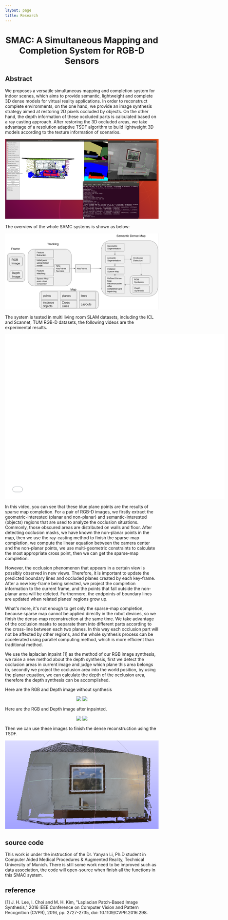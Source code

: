 ```yaml
---
layout: page
title: Research
---
```

# <center> SMAC: A Simultaneous Mapping and Completion System for RGB-D Sensors
## Abstract
We proposes a versatile simultaneous mapping and completion system for indoor scenes, which aims to provide semantic, lightweight and complete 3D dense models for virtual reality applications. In order to reconstruct complete environments, on the one hand, we provide an image synthesis strategy aimed at restoring 2D pixels occluded by objects. On the other hand, the depth information of these occluded parts is calculated based on a ray casting approach. After restoring the 3D occluded areas, we take advantage of a resolution adaptive TSDF algorithm to build lightweight 3D models according to the texture information of scenarios.

![overview](./example.png)

The overview of the whole SAMC systems is shown as below:

![refineoverview](./refineoverview.png)

The system is tested in multi living room SLAM datasets, including the ICL and Scannet, TUM RGB-D datasets, the following videos are the experimental results.

<iframe width="720" height="540" src="../video/demoICLlr0.mp4" frameborder="0" allowfullscreen></iframe>



In this video, you can see that these blue plane points are the results of sparse map completion.  For a pair of RGB-D images, we firstly extract the geometric-interested (planar and non-planar) and semantic-interested (objects) regions that are used to analyze the occlusion situations. Commonly, those obscured areas are distributed on walls and floor. After detecting occlusion masks, we have known the non-planar points in the map, then we use the ray-casting method to finish the sparse-map completion, we compute the linear equation between the camera center and the non-planar points, we use multi-geometric constraints to calculate the most appropriate cross point, then we can get the sparse-map completion. 

However, the occlusion phenomenon that appears in a certain view is possibly observed in new views. Therefore, it is important to update the predicted boundary lines and occluded planes created by each key-frame. After a new key-frame being selected, we project the completion information to the current frame, and the points that fall outside the non-planar area will be deleted. Furthermore, the endpoints of boundary lines are updated when related planes' regions grow up.

What's more, it's not enough to get only the sparse-map completion, because sparse map cannot be applied directly in the robot devices, so we finish the dense-map reconstruction at the same time. We take advantage of the occlusion masks to separate them into different parts according to the cross-line between each two planes. In this way each occlusion part will not be affected by other regions, and the whole synthesis process can be accelerated using parallel computing method, which is more efficient than traditional method.

We use the laplacian inpaint [1] as the method of our RGB image synthesis, we raise a new method about the depth synthesis, first we detect the occlusion areas in current image and judge which plane this area belongs to, secondly we project the occlusion area into the world position, by using the planar equation, we can calculate the depth of the occlusion area, therefore the depth synthesis can be accomplished.

Here are the RGB and Depth image without synthesis

<center class="half">
    <img src="../rgb.png" width="300"/>
    <img src="../depth.png" width="300"/>
</center>


Here are the RGB and Depth image after inpainted.

<center class="half">
    <img src="../rgb_inpaint.png" width="300"/>
    <img src="../depth_inpaint.png" width="300"/>
</center>


Then we can use these images to finish the dense reconstruction using the TSDF.

![dense reconstruction](./denserecon.png)

## source code

This work is under the instruction of the Dr. Yanyan Li, Ph.D student in Computer Aided Medical Procedures & Augmented Reality, Technical University of Munich. There is still some work need to be improved such as data association, the code will open-source when finish all the functions in this SMAC system.

## reference
[1] J. H. Lee, I. Choi and M. H. Kim, "Laplacian Patch-Based Image Synthesis," 2016 IEEE Conference on Computer Vision and Pattern Recognition (CVPR), 2016, pp. 2727-2735, doi: 10.1109/CVPR.2016.298. <br />
